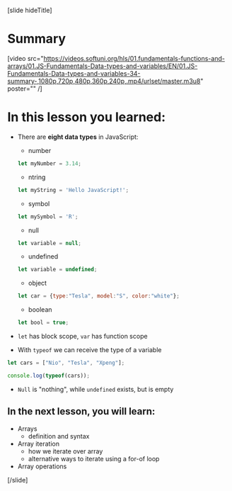 [slide hideTitle]
# Summary

[video src="https://videos.softuni.org/hls/01.fundamentals-functions-and-arrays/01.JS-Fundamentals-Data-types-and-variables/EN/01.JS-Fundamentals-Data-types-and-variables-34-summary-,1080p,720p,480p,360p,240p,.mp4/urlset/master.m3u8" poster="" /]


# In this lesson you learned:

- There are **eight data types** in JavaScript: 
    - number
    ```js
    let myNumber = 3.14;
    ```
    - ntring
    ```js
    let myString = 'Hello JavaScript!';
    ```
    - symbol
    ```js
    let mySymbol = 'R';
    ```
    - null

     ```js
    let variable = null;
    ```
    - undefined
     ```js
    let variable = undefined;
    ```
    - object
     ```js
    let car = {type:"Tesla", model:"S", color:"white"};
    ```
    - boolean
     ```js
    let bool = true;
    ```
    
- `let` has block scope, `var` has function scope

- With `typeof` we can receive the type of a variable
``` js live
let cars = ["Nio", "Tesla", "Xpeng"];

console.log(typeof(cars));
```

- `Null` is "nothing", while `undefined` exists, but is empty


## In the next lesson, you will learn:

- Arrays
  - definition and syntax
- Array iteration
  - how we iterate over array
  - alternative ways to iterate using a for-of loop
- Array operations

[/slide]
